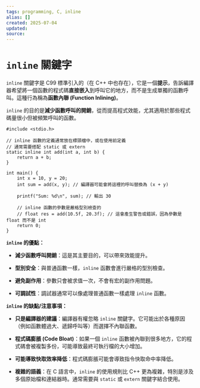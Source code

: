 ```yaml
---
tags: programming, C, inline 
alias: []
created: 2025-07-04
updated:
source:
---
```

# `inline` 關鍵字

`inline` 關鍵字是 C99 標準引入的（在 C++ 中也存在），它是一個**提示**，告訴編譯器希望將一個函數的程式碼**直接嵌入**到呼叫它的地方，而不是生成單獨的函數呼叫。這種行為稱為**函數內聯 (Function Inlining)**。

`inline` 的目的是**減少函數呼叫的開銷**，從而提高程式效能，尤其適用於那些程式碼量很小但被頻繁呼叫的函數。

```clike
#include <stdio.h>

// inline 函數的定義通常放在標頭檔中，或在使用前定義
// 通常需要搭配 static 或 extern
static inline int add(int a, int b) {
    return a + b;
}

int main() {
    int x = 10, y = 20;
    int sum = add(x, y); // 編譯器可能會將這裡的呼叫替換為 (x + y)

    printf("Sum: %d\n", sum); // 輸出 30

    // inline 函數的參數是嚴格型別檢查的
    // float res = add(10.5f, 20.3f); // 這會產生警告或錯誤，因為參數是 float 而不是 int
    return 0;
}
```

**`inline` 的優點：**

- **減少函數呼叫開銷**：這是其主要目的，可以帶來效能提升。
    
- **型別安全**：與普通函數一樣，`inline` 函數會進行嚴格的型別檢查。
    
- **避免副作用**：參數只會被求值一次，不會有宏的副作用問題。
    
- **可調試性**：調試器通常可以像處理普通函數一樣處理 `inline` 函數。
    

**`inline` 的缺點/注意事項：**

- **只是編譯器的建議**：編譯器有權忽略 `inline` 關鍵字。它可能出於各種原因（例如函數體過大、遞歸呼叫等）而選擇不內聯函數。
    
- **程式碼膨脹 (Code Bloat)**：如果一個 `inline` 函數被內聯到很多地方，它的程式碼會被複製多份，可能導致最終可執行檔的大小增加。
    
- **可能導致快取效率降低**：程式碼膨脹可能會導致指令快取命中率降低。
    
- **複雜的語義**：在 C 語言中，`inline` 的使用規則比 C++ 更為複雜，特別是涉及多個原始檔和連結器時。通常需要與 `static` 或 `extern` 關鍵字結合使用。
